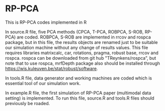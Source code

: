 # RP-PCA
This is RP-PCA codes implemented in R

In source.R file, five PCA methods (CPCA, T-PCA, ROBPCA, S-ROB, RP-PCA) are coded. ROBPCA, S-ROB are implemented in rrcov and rospca package, but in this file, the results objects are renamed just to be suitable our simulation machine without any change of results values. This file requires libraries matrixcalc, car, rotations, pragma, robust base, rrcov and rospca. rospca can be downloaded from git hub "TReynkens/rospca”, but note that to use rospca, mrfDepth package also should be installed through https://wis.kuleuven.be/stat/robust/software.

In tools.R file, data generator and working machines are coded which is essential tool of our simulation work. 

In example.R file, the first simulation of RP-PCA paper (multimodal data setting) is implemented. To run this file, source.R and tools.R files should previously be roaded.


